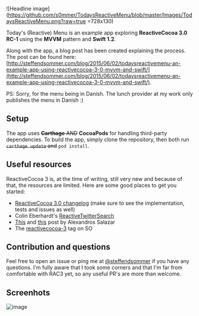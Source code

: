 ![Headline image](https://github.com/s0mmer/TodaysReactiveMenu/blob/master/Images/TodaysReactiveMenu.png?raw=true =728x130)

Today's (Reactive) Menu is an example app exploring **ReactiveCocoa 3.0 RC-1** using the **MVVM** pattern and **Swift 1.2**.

Along with the app, a blog post has been created explaining the process. The post can be found here: [http://steffendsommer.com/blog/2015/06/02/todaysreactivemenu-an-example-app-using-reactivecocoa-3-0-mvvm-and-swift/](http://steffendsommer.com/blog/2015/06/02/todaysreactivemenu-an-example-app-using-reactivecocoa-3-0-mvvm-and-swift/).

PS: Sorry, for the menu being in Danish. The lunch provider at my work only publishes the menu in Danish :)

## Setup
The app uses ~~**Carthage** AND~~ **CocoaPods** for handling third-party dependencies. To build the app, simply clone the repository, then both run ~~`carthage update` and~~ `pod install`.

## Useful resources
ReactiveCocoa 3 is, at the time of writing, still very new and because of that, the resources are limited. Here are some good places to get you started:

 - [ReactiveCocoa 3.0 changelog](https://github.com/ReactiveCocoa/ReactiveCocoa/blob/swift-development/CHANGELOG.md) (make sure to see the implementation, tests and issues as well)
 - Colin Eberhardt's [ReactiveTwitterSearch](https://github.com/ColinEberhardt/ReactiveTwitterSearch)
 - [This](http://nomothetis.svbtle.com/an-introduction-to-reactivecocoa) and [this](http://nomothetis.svbtle.com/reactivecocoa-ii-reacting-to-signals) post by Alexandros Salazar
 - The [reactivecocoa-3](http://stackoverflow.com/questions/tagged/reactive-cocoa-3) tag on SO

## Contribution and questions
Feel free to open an issue or ping me at [@steffendsommer](http://twitter.com/steffendsommer) if you have any questions. I'm fully aware that I took some corners and that I'm far from comfortable with RAC3 yet, so any useful PR's are more than welcome.


## Screenhots
![image](https://github.com/s0mmer/TodaysReactiveMenu/blob/master/Images/screenshot.png?raw=true)
